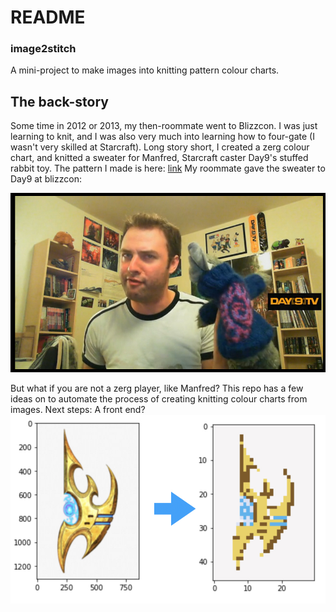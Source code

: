 # README 

### image2stitch
A mini-project to make images into knitting pattern colour charts.

## The back-story
Some time in 2012 or 2013, my then-roommate went to Blizzcon. I was just learning to knit, and I was also very much into learning how to four-gate (I wasn't very skilled at Starcraft). Long story short, I created a zerg colour chart, and knitted a sweater for Manfred, Starcraft caster Day9's stuffed rabbit toy. The pattern I made is here: [link](https://www.ravelry.com/patterns/library/zerg-starcraft-colour-chart) My roommate gave the sweater to Day9 at blizzcon:

![](other/manfred.jpg)

But what if you are not a zerg player, like Manfred?
This repo has a few ideas on to automate the process of creating knitting colour charts from images. Next steps: A front end?
![](other/example.jpg)

